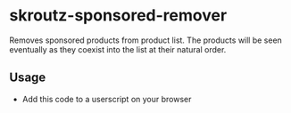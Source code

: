 # skroutz-sponsored-remover
Removes sponsored products from product list. The products will be seen eventually as they coexist into the list at their natural order.

## Usage

- Add this code to a userscript on your browser
